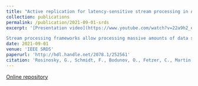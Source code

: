 ```yaml
---
title: "Active replication for latency-sensitive stream processing in Apache Flink"
collection: publications
permalink: /publication/2021-09-01-srds
excerpt: '[Presentation video](https://www.youtube.com/watch?v=22a9h2_eK0g) 

Stream processing frameworks allow processing massive amounts of data shortly after it is produced, and enable a fast reaction to events in scenarios such as data center monitoring, smart transportation, or telecommunication networks. Many scenarios depend on the fast and reliable processing of incoming data, requiring low end-to-end latencies from the ingest of a new event to the corresponding output. The occurrence of faults jeopardizes these guarantees: Currently- leading high-availability solutions for stream processing such as Spark Streaming or Apache Flink’s implement passive replication through snapshotting, requiring a stop-the-world operation to recover from a failure. Active replication, while incurring higher deployment costs, can overcome these limitations and allow to mask the impact of faults and match stringent end-to-end latency requirements. We present the design, implementation, and evaluation of active replication in the popular Apache Flink platform. Our study explores two alternative designs, a leader-based approach leveraging external services (Kafka and ZooKeeper) and a leaderless implementation leveraging a novel deterministic merging algorithm. Our evaluation using a series of microbenchmarks and a SaaS cloud monitoring scenario on a 37-server cluster show that the actively-replicated Flink can fully mask the impact of faults on end-to-end latency.'
date: 2021-09-01
venue: 'IEEE SRDS'
paperurl: 'http://hdl.handle.net/2078.1/252561'
citation: 'Rosinosky, G., Schmidt, F., Bodunov, O., Fetzer, C., Martin, A., & Riviere, E. (2021, September). Active replication for latency-sensitive stream processing in Apache Flink. In 2021 40th International Symposium on Reliable Distributed Systems (SRDS) (pp. 56-66). IEEE.'
---
```

[Online repository](https://github.com/CloudLargeScale-UCLouvain/flink-active-replication)